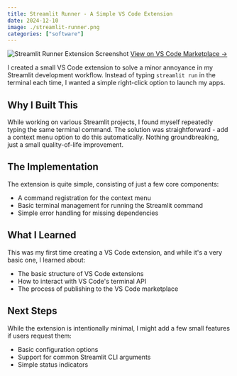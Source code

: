 ```yaml
---
title: Streamlit Runner - A Simple VS Code Extension
date: 2024-12-10
image: ./streamlit-runner.png
categories: ["software"]
---
```


<div class="flex flex-col items-center w-full my-8">
    <img 
        src="/posts/streamlit-runner/streamlit-runner.png" 
        alt="Streamlit Runner Extension Screenshot" 
        class="w-3/4 md:w-2/3 lg:w-1/2 h-auto rounded-lg shadow-lg" 
    />
    <a 
        href="https://marketplace.visualstudio.com/items?itemName=joshrmosier.streamlit-runner" 
        class="mt-2 text-sm text-blue-300 hover:text-blue-400 italic"
        target="_blank" 
        rel="noopener noreferrer"
    >
        View on VS Code Marketplace →
    </a>
</div>

I created a small VS Code extension to solve a minor annoyance in my Streamlit development workflow. Instead of typing `streamlit run` in the terminal each time, I wanted a simple right-click option to launch my apps.

## Why I Built This

While working on various Streamlit projects, I found myself repeatedly typing the same terminal command. The solution was straightforward - add a context menu option to do this automatically. Nothing groundbreaking, just a small quality-of-life improvement.

## The Implementation

The extension is quite simple, consisting of just a few core components:

- A command registration for the context menu
- Basic terminal management for running the Streamlit command
- Simple error handling for missing dependencies

## What I Learned

This was my first time creating a VS Code extension, and while it's a very basic one, I learned about:

- The basic structure of VS Code extensions
- How to interact with VS Code's terminal API
- The process of publishing to the VS Code marketplace

## Next Steps

While the extension is intentionally minimal, I might add a few small features if users request them:

- Basic configuration options
- Support for common Streamlit CLI arguments
- Simple status indicators